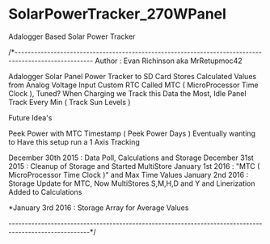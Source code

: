 # SolarPowerTracker_270WPanel
Adalogger Based Solar Power Tracker

/*------------------------------------------------------------------------------------------------------
                              Author : Evan Richinson aka MrRetupmoc42
               
Adalogger Solar Panel Power Tracker to SD Card
   Stores Calculated Values from Analog Voltage Input
   Custom RTC Called MTC ( MicroProcessor Time Clock ), Tuned?
   When Charging we Track this Data the Most, Idle Panel Track Every Min ( Track Sun Levels )
   
   Future Idea's
  
   Peek Power with MTC Timestamp ( Peek Power Days )
   Eventually wanting to Have this setup run a 1 Axis Tracking
   
December 30th 2015 : Data Poll, Calculations and Storage
December 31st 2015 : Cleanup of Storage and Started MultiStore
January 1st 2016   : "MTC ( MicroProcessor Time Clock )" and Max Time Values
January 2nd 2016   : Storage Update for MTC, Now MultiStores S,M,H,D and Y and Linerization Added to Calculations

*January 3rd 2016   : Storage Array for Average Values
                   
-------------------------------------------------------------------------------------------------------*/
